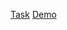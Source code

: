 [Task](https://github.com/rolling-scopes-school/tasks/blob/master/tasks/stage-2/codejam-canvas/codejam-canvas.md)
[Demo](https://lucid-hermann-8e615d.netlify.com/)
